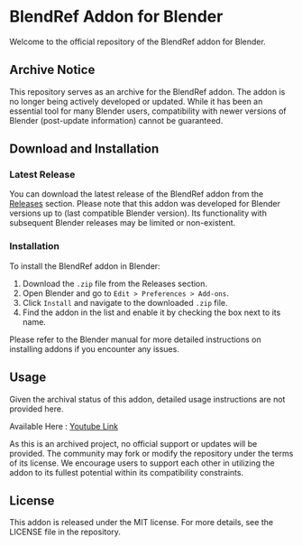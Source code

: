 # BlendRef Addon for Blender

Welcome to the official repository of the BlendRef addon for Blender. 

## Archive Notice

This repository serves as an archive for the BlendRef addon. The addon is no longer being actively developed or updated. While it has been an essential tool for many Blender users, compatibility with newer versions of Blender (post-update information) cannot be guaranteed.

## Download and Installation

### Latest Release

You can download the latest release of the BlendRef addon from the [Releases](https://github.com/theunnecessarythings/BlendRef/releases) section. Please note that this addon was developed for Blender versions up to (last compatible Blender version). Its functionality with subsequent Blender releases may be limited or non-existent.

### Installation

To install the BlendRef addon in Blender:
1. Download the `.zip` file from the Releases section.
2. Open Blender and go to `Edit > Preferences > Add-ons`.
3. Click `Install` and navigate to the downloaded `.zip` file.
4. Find the addon in the list and enable it by checking the box next to its name.

Please refer to the Blender manual for more detailed instructions on installing addons if you encounter any issues.

## Usage

Given the archival status of this addon, detailed usage instructions are not provided here.

Available Here : [Youtube Link](https://www.youtube.com/watch?v=Qpsyqthkevc)

As this is an archived project, no official support or updates will be provided. The community may fork or modify the repository under the terms of its license. We encourage users to support each other in utilizing the addon to its fullest potential within its compatibility constraints.

## License

This addon is released under the MIT license. For more details, see the LICENSE file in the repository.

